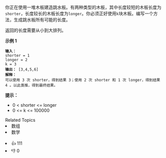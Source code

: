 <p>你正在使用一堆木板建造跳水板。有两种类型的木板，其中长度较短的木板长度为<code>shorter</code>，长度较长的木板长度为<code>longer</code>。你必须正好使用<code>k</code>块木板。编写一个方法，生成跳水板所有可能的长度。</p>

<p>返回的长度需要从小到大排列。</p>

<p><strong>示例 1</strong></p>

<pre><span><code><strong>输入：</strong>
shorter = 1
longer = 2
k = 3
<strong>输出：</strong> [3,4,5,6]
<strong>解释：</strong>
可以使用 3 次 shorter，得到结果 3；使用 2 次 shorter 和 1 次 longer，得到结果 4 。以此类推，得到最终结果。</code></span></pre>

<p><strong>提示：</strong></p>

<ul> 
 <li>0 &lt; shorter &lt;= longer</li> 
 <li>0 &lt;= k &lt;= 100000</li> 
</ul>

<div><div>Related Topics</div><div><li>数组</li><li>数学</li></div></div><br><div><li>👍 111</li><li>👎 0</li></div>